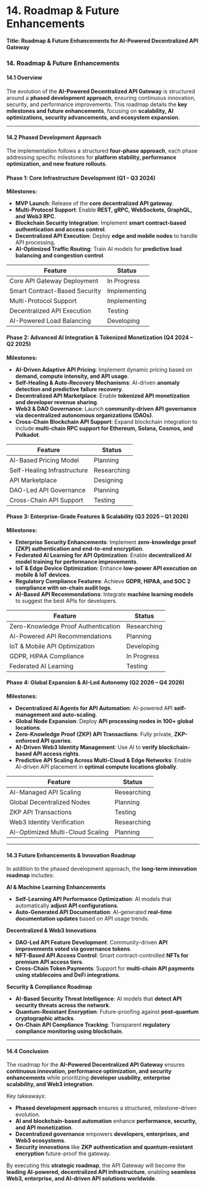 # 14. Roadmap & Future Enhancements

**Title: Roadmap & Future Enhancements for AI-Powered Decentralized API Gateway**

### **14. Roadmap & Future Enhancements**

#### **14.1 Overview**

The evolution of the **AI-Powered Decentralized API Gateway** is structured around a **phased development approach**, ensuring continuous innovation, security, and performance improvements. This roadmap details the **key milestones and future enhancements**, focusing on **scalability, AI optimizations, security advancements, and ecosystem expansion**.

***

#### **14.2 Phased Development Approach**

The implementation follows a structured **four-phase approach**, each phase addressing specific milestones for **platform stability, performance optimization, and new feature rollouts**.

#### **Phase 1: Core Infrastructure Development (Q1 – Q3 2024)**

**Milestones:**

* **MVP Launch**: Release of the **core decentralized API gateway**.
* **Multi-Protocol Support**: Enable **REST, gRPC, WebSockets, GraphQL, and Web3 RPC**.
* **Blockchain Security Integration**: Implement **smart contract-based authentication and access control**.
* **Decentralized API Execution**: Deploy **edge and mobile nodes** to handle API processing.
* **AI-Optimized Traffic Routing**: Train AI models for **predictive load balancing and congestion control**.

| **Feature**                   | **Status**   |
| ----------------------------- | ------------ |
| Core API Gateway Deployment   | In Progress  |
| Smart Contract-Based Security | Implementing |
| Multi-Protocol Support        | Implementing |
| Decentralized API Execution   | Testing      |
| AI-Powered Load Balancing     | Developing   |

#### **Phase 2: Advanced AI Integration & Tokenized Monetization (Q4 2024 – Q2 2025)**

**Milestones:**

* **AI-Driven Adaptive API Pricing**: Implement dynamic pricing based on **demand, compute intensity, and API usage**.
* **Self-Healing & Auto-Recovery Mechanisms**: AI-driven **anomaly detection and predictive failure recovery**.
* **Decentralized API Marketplace**: Enable **tokenized API monetization and developer revenue sharing**.
* **Web3 & DAO Governance**: Launch **community-driven API governance via decentralized autonomous organizations (DAOs)**.
* **Cross-Chain Blockchain API Support**: Expand blockchain integration to include **multi-chain RPC support for Ethereum, Solana, Cosmos, and Polkadot**.

| **Feature**                 | **Status**  |
| --------------------------- | ----------- |
| AI-Based Pricing Model      | Planning    |
| Self-Healing Infrastructure | Researching |
| API Marketplace             | Designing   |
| DAO-Led API Governance      | Planning    |
| Cross-Chain API Support     | Testing     |

#### **Phase 3: Enterprise-Grade Features & Scalability (Q3 2025 – Q1 2026)**

**Milestones:**

* **Enterprise Security Enhancements**: Implement **zero-knowledge proof (ZKP) authentication and end-to-end encryption**.
* **Federated AI Learning for API Optimization**: Enable **decentralized AI model training for performance improvements**.
* **IoT & Edge Device Optimization**: Enhance **low-power API execution on mobile & IoT devices**.
* **Regulatory Compliance Features**: Achieve **GDPR, HIPAA, and SOC 2 compliance with on-chain audit logs**.
* **AI-Based API Recommendations**: Integrate **machine learning models** to suggest the best APIs for developers.

| **Feature**                         | **Status**  |
| ----------------------------------- | ----------- |
| Zero-Knowledge Proof Authentication | Researching |
| AI-Powered API Recommendations      | Planning    |
| IoT & Mobile API Optimization       | Developing  |
| GDPR, HIPAA Compliance              | In Progress |
| Federated AI Learning               | Testing     |

#### **Phase 4: Global Expansion & AI-Led Autonomy (Q2 2026 – Q4 2026)**

**Milestones:**

* **Decentralized AI Agents for API Automation**: AI-powered API **self-management and auto-scaling**.
* **Global Node Expansion**: Deploy **API processing nodes in 100+ global locations**.
* **Zero-Knowledge Proof (ZKP) API Transactions**: Fully private, **ZKP-enforced API queries**.
* **AI-Driven Web3 Identity Management**: Use AI to **verify blockchain-based API access rights**.
* **Predictive API Scaling Across Multi-Cloud & Edge Networks**: Enable AI-driven API placement in **optimal compute locations globally**.

| **Feature**                      | **Status**  |
| -------------------------------- | ----------- |
| AI-Managed API Scaling           | Researching |
| Global Decentralized Nodes       | Planning    |
| ZKP API Transactions             | Testing     |
| Web3 Identity Verification       | Researching |
| AI-Optimized Multi-Cloud Scaling | Planning    |

***

#### **14.3 Future Enhancements & Innovation Roadmap**

In addition to the phased development approach, the **long-term innovation roadmap** includes:

**AI & Machine Learning Enhancements**

* **Self-Learning API Performance Optimization**: AI models that automatically **adjust API configurations**.
* **Auto-Generated API Documentation**: AI-generated **real-time documentation updates** based on API usage trends.

**Decentralized & Web3 Innovations**

* **DAO-Led API Feature Development**: Community-driven **API improvements voted via governance tokens**.
* **NFT-Based API Access Control**: Smart contract-controlled **NFTs for premium API access tiers**.
* **Cross-Chain Token Payments**: Support for **multi-chain API payments using stablecoins and DeFi integrations**.

**Security & Compliance Roadmap**

* **AI-Based Security Threat Intelligence**: AI models that **detect API security threats across the network**.
* **Quantum-Resistant Encryption**: Future-proofing against **post-quantum cryptographic attacks**.
* **On-Chain API Compliance Tracking**: Transparent **regulatory compliance monitoring using blockchain**.

***

#### **14.4 Conclusion**

The roadmap for the **AI-Powered Decentralized API Gateway** ensures **continuous innovation, performance optimization, and security enhancements** while prioritizing **developer usability, enterprise scalability, and Web3 integration**.

Key takeaways:

* **Phased development approach** ensures a structured, milestone-driven evolution.
* **AI and blockchain-based automation** enhance **performance, security, and API monetization**.
* **Decentralized governance** empowers **developers, enterprises, and Web3 ecosystems**.
* **Security innovations** like **ZKP authentication and quantum-resistant encryption** future-proof the gateway.

By executing this **strategic roadmap**, the API Gateway will become the **leading AI-powered, decentralized API infrastructure**, enabling **seamless Web3, enterprise, and AI-driven API solutions worldwide**.
